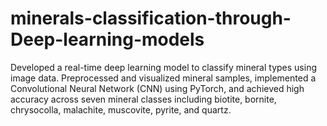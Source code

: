 # minerals-classification-through-Deep-learning-models
Developed a real-time deep learning model to classify mineral types using image data. Preprocessed and visualized mineral samples, implemented a Convolutional Neural Network (CNN) using PyTorch, and achieved high accuracy across seven mineral classes including biotite, bornite, chrysocolla, malachite, muscovite, pyrite, and quartz.
